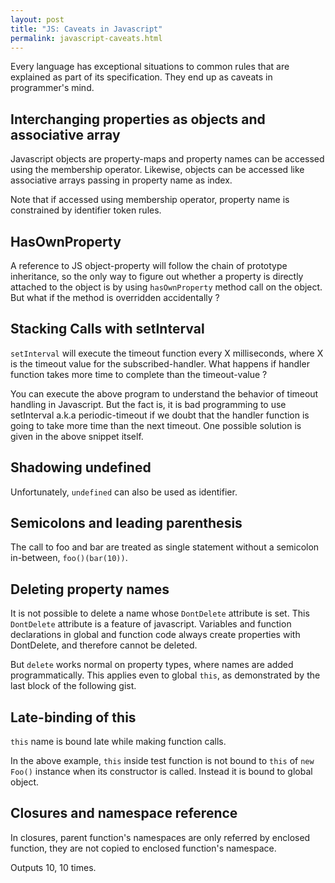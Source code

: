 ```yaml
---
layout: post
title: "JS: Caveats in Javascript"
permalink: javascript-caveats.html
---
```


Every language has exceptional situations to common rules that are
explained as part of its specification. They end up as caveats in
programmer's mind.

Interchanging properties as objects and associative array
---------------------------------------------------------

Javascript objects are property-maps and property names can be accessed
using the membership operator. Likewise, objects can be accessed like
associative arrays passing in property name as index.

<script src="https://gist.github.com/prataprc/d8f1b6607c854fcfa7b651f648f75ffb.js?file=caveat1.js"></script>

Note that if accessed using membership operator, property name is constrained
by identifier token rules.

HasOwnProperty
--------------

A reference to JS object-property will follow the chain of prototype
inheritance, so the only way to figure out whether a property is directly
attached to the object is by using `hasOwnProperty` method call on the
object. But what if the method is overridden accidentally ?

<script src="https://gist.github.com/prataprc/d8f1b6607c854fcfa7b651f648f75ffb.js?file=caveat2.js"></script>

Stacking Calls with setInterval
-------------------------------

`setInterval` will execute the timeout function every X milliseconds, where X
is the timeout value for the subscribed-handler. What happens if handler
function takes more time to complete than the timeout-value ?

<script src="https://gist.github.com/prataprc/d8f1b6607c854fcfa7b651f648f75ffb.js?file=caveat3.js"></script>

You can execute the above program to understand the behavior of timeout
handling in Javascript. But the fact is, it is bad programming to use
setInterval a.k.a periodic-timeout if we doubt that the handler function is
going to take more time than the next timeout. One possible solution is given
in the above snippet itself.

Shadowing undefined
-------------------

<script src="https://gist.github.com/prataprc/d8f1b6607c854fcfa7b651f648f75ffb.js?file=caveat4.js"></script>

Unfortunately, `undefined` can also be used as identifier.

Semicolons and leading parenthesis
----------------------------------

<script src="https://gist.github.com/prataprc/d8f1b6607c854fcfa7b651f648f75ffb.js?file=caveat5.js"></script>

The call to foo and bar are treated as single statement without a semicolon
in-between, `foo()(bar(10))`.

Deleting property names
-----------------------

It is not possible to delete a name whose `DontDelete` attribute is set.
This `DontDelete` attribute is a feature of javascript. Variables and
function declarations in global and function code always create properties
with DontDelete, and therefore cannot be deleted.

But `delete` works normal on property types, where names are added
programmatically. This applies even to global `this`, as demonstrated by the
last block of the following gist.

<script src="https://gist.github.com/prataprc/d8f1b6607c854fcfa7b651f648f75ffb.js?file=caveat6.js"></script>

Late-binding of this
--------------------

`this` name is bound late while making function calls.

<script src="https://gist.github.com/prataprc/d8f1b6607c854fcfa7b651f648f75ffb.js?file=caveat7.js"></script>

In the above example, `this` inside test function is not bound to `this`
of `new Foo()` instance when its constructor is called. Instead it is bound
to global object.

Closures and namespace reference
--------------------------------

In closures, parent function's namespaces are only referred by enclosed
function, they are not copied to enclosed function's namespace.

<script src="https://gist.github.com/prataprc/d8f1b6607c854fcfa7b651f648f75ffb.js?file=caveat8.js"></script>

Outputs 10, 10 times.
